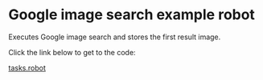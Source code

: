 # Google image search example robot

Executes Google image search and stores the first result image.

Click the link below to get to the code:

[tasks.robot](./tasks.robot)
